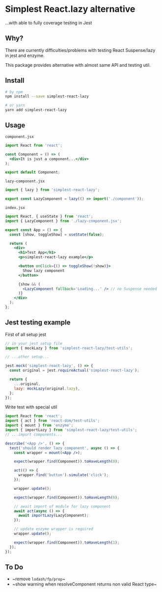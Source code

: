 # Simplest React.lazy alternative

...with able to fully coverage testing in Jest

## Why?

There are currently difficulties/problems with testing React Suspense/lazy in jest and enzyme.

This package provides alternative with almost same API and testing util.

## Install

```bash
# by npm
npm install --save simplest-react-lazy

# or yarn
yarn add simplest-react-lazy
```

## Usage

`component.jsx`

```jsx
import React from 'react';

const Component = () => (
  <div>It is just a component...</div>
);

export default Component;
```

`lazy-component.jsx`

```jsx
import { lazy } from 'simplest-react-lazy';

export const LazyComponent = lazy(() => import('./component'));
```

`index.jsx`
```jsx
import React, { useState } from 'react';
import { LazyComponent } from './lazy-component.jsx';

export const App = () => {
  const [show, toggleShow] = useState(false);

  return (
    <div>
      <h1>Test App</h1>
      <p>simplest-react-lazy example</p>

      <button onClick={() => toggleShow(!show)}>
        Show lazy component
      </button>

      {show && (
        <LazyComponent fallback='Loading...' /> // no Suspense needed
      )}
    </div>
  );
};
```

## Jest testing example

First of all setup jest

```jsx
// in your jest setup file
import { mockLazy } from 'simplest-react-lazy/test-utils';

// ...other setup...

jest.mock('simplest-react-lazy', () => {
  const original = jest.requireActual('simplest-react-lazy');

  return {
    ...original,
    lazy: mockLazy(original.lazy),
  };
});
```

Write test with special util

```jsx
import React from 'react';
import { act } from 'react-dom/test-utils';
import { mount } from 'enzyme';
import { importLazy } from 'simplest-react-lazy/test-utils';
// ...import components...

describe('<App />', () => {
  test('should render lazy component', async () => {
    const wrapper = mount(<App />);

    expect(wrapper.find(Component)).toHaveLength(0);

    act(() => {
      wrapper.find('button').simulate('click');
    });

    wrapper.update();

    expect(wrapper.find(Component)).toHaveLength(0);

    // await import of module for lazy component
    await act(async () => {
      await importLazy(LazyComponent);
    });

    // update enzyme wrapper is required
    wrapper.update();

    expect(wrapper.find(Component)).toHaveLength(1);
  });
});
```

## To Do

- ~remove `lodash/fp/prop`~
- ~show warning when resolveComponent returns non valid React type~
